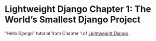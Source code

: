 # Lightweight Django Chapter 1: The World’s Smallest Django Project

“Hello Django” tutorial from Chapter 1 of [Lightweight Django](http://shop.oreilly.com/product/0636920032502.do).
